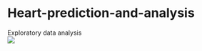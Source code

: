 # Heart-prediction-and-analysis
Exploratory data analysis
<br>  <img src="https://encrypted-tbn0.gstatic.com/images?q=tbn:ANd9GcSgc1ngfagpXVJ1omb5bFAVPxAsrvb6igRkxg&usqp=CAU"></img>
